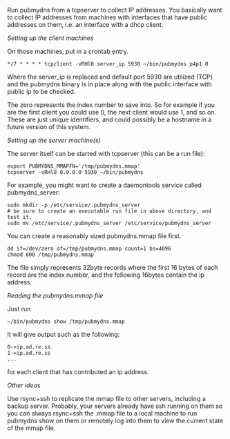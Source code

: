
Run pubmydns from a tcpserver to collect IP addresses.
You basically want to collect IP addresses from machines with interfaces that
have public addresses on them, i.e. an interface with a dhcp client.

*Setting up the client machines*

On those machines, put in a crontab entry.

```console
*/7 * * * *	tcpclient -vRHl0 server_ip 5930 ~/bin/pubmydns p4p1 0
```

Where the server_ip is replaced and default port 5930 are utilized (TCP)
and the pubmydns binary is in place along with the public interface with
public ip to be checked.

The zero represents the index number to save into. So for example if you are the first client you could use 0, the next client would use 1, and so on. These are just unique identifiers, and could possibly be a hostname in a future version of this system.

*Setting up the server machine(s)*

The server itself can be started with tcpserver (this can be a run file):

```console    
export PUBMYDNS_MMAPFN='/tmp/pubmydns.mmap'
tcpserver -vRHl0 0.0.0.0 5930 ~/bin/pubmydns
```

For example, you might want to create a daemontools service called pubmydns_server:

```console
sudo mkdir -p /etc/service/.pubmydns_server
# be sure to create an executable run file in above directory, and test it.
sudo mv /etc/service/.pubmydns_server /etc/service/pubmydns_server
```

You can create a reasonably sized pubmydns.mmap file first.

```console
dd if=/dev/zero of=/tmp/pubmydns.mmap count=1 bs=4096
chmod 600 /tmp/pubmydns.mmap
```

The file simply represents 32byte records where the first 16 bytes of each record are the index number, and the following 16bytes contain the ip address.

*Reading the pubmydns.mmap file*

Just run

```console
~/bin/pubmydns show /tmp/pubmydns.mmap
```

It will give output such as the following:

```
0->ip.ad.re.ss
1->ip.ad.re.ss
...
```

for each client that has contributed an ip address.

*Other ideas*

Use rsync+ssh to replicate the mmap file to other servers, including a backup server. Probably, your servers already have ssh running on them so you can always rsync+ssh the .mmap file to a local machine to run pubmydns show on them or remotely log into them to view the current state of the mmap file.

